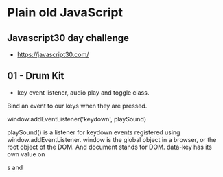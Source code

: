 # Plain old JavaScript

## Javascript30 day challenge
- https://javascript30.com/

## 01 - Drum Kit
- key event listener, audio play and toggle class.

Bind an event to our keys when they are pressed.

window.addEventListener('keydown', playSound)

playSound() is a listener for keydown events registered using window.addEventListener.
window is the global object in a browser, or the root object of the DOM. And document stands for DOM.
data-key has its own value on <div>s and <audio>s in HTML

const audio = document.querySelector(`audio[data-key="${e.keyCode}"]`);
const key = document.querySelector(`div[data-key="${e.keyCode}"]`);
keyCode property is the KEY to connect our buttons(<div>s) and sounds(<audio>s).
keyCode 's value is same as ASCII code (in lowercase letter ), check keycodes here.
data-key is set for mapping buttons and audios to get the keyCodes via keydown event.
the whold querySelector expression has to be in back ticks (```).
${} is syntactic sugar for template literals, read more about Expression interpolation here
About playing sounds

How do we prevent delay playing sound, if we keep hitting a key?

just add audio.currentTime = 0; before audio.play();

Toggling styles

use item.classList.add('className') to add class when key pressed. (same as element.addClass('className') in jQuery)

use transitionend event to remove play class. since we want to just remove transform property, so add a condition to skip others.

if(e.propertyName != 'transform') return;
this.classList.remove('playing'); // `event.target.classList.remove('playing');`
forEach and Arrow function

items.forEach() instead of just forEach, which means it's a property of an array.

Arrow functions is ES6 syntax,

keys.forEach(key => key.addEventListener());
